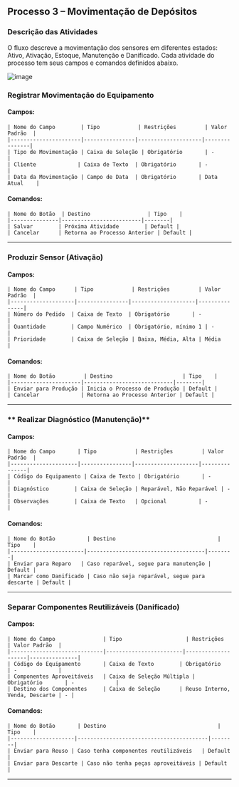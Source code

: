 ## **Processo 3 – Movimentação de Depósitos**  

### **Descrição das Atividades** 

O fluxo descreve a movimentação dos sensores em diferentes estados: Ativo, Ativação, Estoque, Manutenção e Danificado.
Cada atividade do processo tem seus campos e comandos definidos abaixo.

![image](https://github.com/user-attachments/assets/0da4901b-e4be-4384-aa69-efbc073cde1f)


### **Registrar Movimentação do Equipamento**  

#### **Campos:**  
```plaintext
| Nome do Campo        | Tipo            | Restrições         | Valor Padrão  |
|----------------------|----------------|--------------------|---------------|
| Tipo de Movimentação | Caixa de Seleção | Obrigatório       | -             |
| Cliente             | Caixa de Texto  | Obrigatório       | -             |
| Data da Movimentação | Campo de Data  | Obrigatório       | Data Atual    |
```

#### **Comandos:**  
```plaintext
| Nome do Botão  | Destino                  | Tipo    |
|---------------|-------------------------|--------|
| Salvar        | Próxima Atividade        | Default |
| Cancelar      | Retorna ao Processo Anterior | Default |
```

---

### **Produzir Sensor (Ativação)**  

#### **Campos:**  
```plaintext
| Nome do Campo      | Tipo            | Restrições         | Valor Padrão  |
|--------------------|----------------|--------------------|---------------|
| Número do Pedido  | Caixa de Texto  | Obrigatório       | -             |
| Quantidade        | Campo Numérico  | Obrigatório, mínimo 1 | -          |
| Prioridade        | Caixa de Seleção | Baixa, Média, Alta | Média         |
```

#### **Comandos:**  
```plaintext
| Nome do Botão         | Destino                      | Tipo    |
|----------------------|----------------------------|--------|
| Enviar para Produção | Inicia o Processo de Produção | Default |
| Cancelar             | Retorna ao Processo Anterior | Default |
```

---

### ** Realizar Diagnóstico (Manutenção)**  

#### **Campos:**  
```plaintext
| Nome do Campo       | Tipo            | Restrições         | Valor Padrão  |
|---------------------|----------------|--------------------|---------------|
| Código do Equipamento | Caixa de Texto | Obrigatório       | -             |
| Diagnóstico        | Caixa de Seleção | Reparável, Não Reparável | -   |
| Observações        | Caixa de Texto   | Opcional          | -             |
```

#### **Comandos:**  
```plaintext
| Nome do Botão          | Destino                                | Tipo    |
|-----------------------|-------------------------------------|--------|
| Enviar para Reparo   | Caso reparável, segue para manutenção | Default |
| Marcar como Danificado | Caso não seja reparável, segue para descarte | Default |
```

---

### **Separar Componentes Reutilizáveis (Danificado)**  

#### **Campos:**  
```plaintext
| Nome do Campo               | Tipo                    | Restrições         | Valor Padrão  |
|-----------------------------|------------------------|--------------------|---------------|
| Código do Equipamento       | Caixa de Texto        | Obrigatório       | -             |
| Componentes Aproveitáveis   | Caixa de Seleção Múltipla | Obrigatório       | -             |
| Destino dos Componentes     | Caixa de Seleção      | Reuso Interno, Venda, Descarte | - |
```

#### **Comandos:**  
```plaintext
| Nome do Botão       | Destino                                   | Tipo    |
|--------------------|-----------------------------------------|--------|
| Enviar para Reuso | Caso tenha componentes reutilizáveis   | Default |
| Enviar para Descarte | Caso não tenha peças aproveitáveis | Default |
```

---



